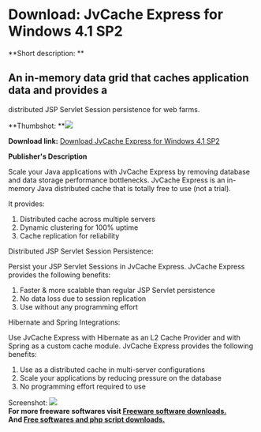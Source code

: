 # Download: JvCache Express for Windows 4.1 SP2

**Short description: **

## An in-memory data grid that caches application data and provides a
distributed JSP Servlet Session persistence for web farms.

  
**Thumbshot: **![](http://www.freewarefiles.com/screenshot/jvcacheexp_md.jpg)   
  
**Download link:** [Download JvCache Express for Windows 4.1 SP2](http://freesoftwares.boysofts.com/JvCache-Express-Windows_program_92361.html)  
  

**Publisher's Description**  
  

Scale your Java applications with JvCache Express by removing database and
data storage performance bottlenecks. JvCache Express is an in-memory Java
distributed cache that is totally free to use (not a trial).

It provides:

  1. Distributed cache across multiple servers 
  2. Dynamic clustering for 100% uptime 
  3. Cache replication for reliability 

Distributed JSP Servlet Session Persistence:

Persist your JSP Servlet Sessions in JvCache Express. JvCache Express provides
the following benefits:

  1. Faster & more scalable than regular JSP Servlet persistence 
  2. No data loss due to session replication 
  3. Use without any programming effort 

Hibernate and Spring Integrations:

Use JvCache Express with Hibernate as an L2 Cache Provider and with Spring as
a custom cache module. JvCache Express provides the following benefits:

  1. Use as a distributed cache in multi-server configurations 
  2. Scale your applications by reducing pressure on the database 
  3. No programming effort required to use 

  
  
Screenshot: ![](http://www.freewarefiles.com/screenshot/jvcacheexp.jpg)  
**For more freeware softwares visit [Freeware software downloads.](http://freesoftwares.boysofts.com/)**   
**And [Free softwares and php script downloads.](http://www.boysofts.com/)**


